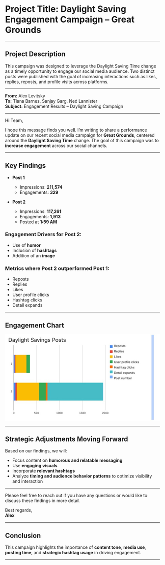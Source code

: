 # Project Title: Daylight Saving Engagement Campaign – Great Grounds

---

## Project Description

This campaign was designed to leverage the Daylight Saving Time change as a timely opportunity to engage our social media audience. Two distinct posts were published with the goal of increasing interactions such as likes, replies, reposts, and profile visits across platforms.

-------------------------------------------------------------------------------------------------------------------------------------------------

**From:** Alex Levitsky  
**To:** Tiana Barnes, Sanjay Garg, Ned Lannister  
**Subject:** Engagement Results – Daylight Saving Campaign  

---

Hi Team,

I hope this message finds you well. I’m writing to share a performance update on our recent social media campaign for **Great Grounds**, centered around the **Daylight Saving Time** change. The goal of this campaign was to **increase engagement** across our social channels.

---

## Key Findings

- **Post 1**
  - Impressions: **211,574**
  - Engagements: **329**

- **Post 2**
  - Impressions: **117,261**
  - Engagements: **1,913**
  - Posted at **1:59 AM**

### Engagement Drivers for Post 2:
- Use of **humor**
- Inclusion of **hashtags**
- Addition of an **image**

### Metrics where Post 2 outperformed Post 1:
- Reposts  
- Replies  
- Likes  
- User profile clicks  
- Hashtag clicks  
- Detail expands  

---

## Engagement Chart

![Daylight Savings Posts Engagement Chart](https://github.com/aminbiography/Google-Digital-Marketing---E-commerce-Professional-Certificate/blob/2f70c220a8bf8a915b8e360dddc8fb86e17ded71/Projects/Activity%3A%20Social%20media%20report%20email%20%20image.jpg?raw=true)


---

## Strategic Adjustments Moving Forward

Based on our findings, we will:

- Focus content on **humorous and relatable messaging**
- Use **engaging visuals**
- Incorporate **relevant hashtags**
- Analyze **timing and audience behavior patterns** to optimize visibility and interaction

---

Please feel free to reach out if you have any questions or would like to discuss these findings in more detail.

Best regards,  
**Alex**

---------------------------------------------------------------------------------------------------------------------------------------------------------------------------

## Conclusion

This campaign highlights the importance of **content tone**, **media use**, **posting time**, and **strategic hashtag usage** in driving engagement.


---
